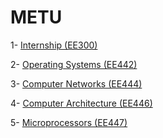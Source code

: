 # METU

1- [Internship (EE300)](https://github.com/zeynepnursahinel/METU/tree/main/UART%20using%20VHDL%20(EE300))

2- [Operating Systems (EE442)](https://github.com/zeynepnursahinel/METU/tree/main/Operating%20System%20(EE442))

3- [Computer Networks (EE444)](https://github.com/zeynepnursahinel/METU/tree/main/Computer%20Networks%20(EE444))

4- [Computer Architecture (EE446)](https://github.com/zeynepnursahinel/METU/tree/main/Computer%20Architecture%20(EE446))

5- [Microprocessors (EE447)](https://github.com/zeynepnursahinel/METU/tree/main/Microprocessors%20(EE447))

